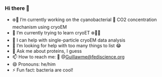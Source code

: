 ### Hi there 👋

<!--
**Guillawme/Guillawme** is a ✨ _special_ ✨ repository because its `README.md` (this file) appears on your GitHub profile.

Here are some ideas to get you started:
-->

- ❄️🔬 I’m currently working on the cyanobacterial 🦠 CO2 concentration mechanism using cryoEM 
- 🌱 I’m currently trying to learn cryoET ❄️🔬🥒
- 👯 I can help with single-particle cryoEM data analysis
- 🤔 I’m looking for help with too many things to list 😂
- 💬 Ask me about proteins, I guess
- 📫 How to reach me: 🐘 @Guillawme@fediscience.org
- 😄 Pronouns: he/him
- ⚡ Fun fact: bacteria are cool!
